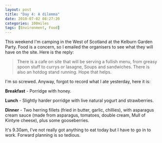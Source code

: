 ```yaml
---
layout: post
title: "Day 4: A dilemma"
date: 2010-07-02 08:27:20
categories: 100miles
tags: [Environment, Food]
---
```


This weekend I'm camping in the West of Scotland at the Kelburn Garden Party. Food is a concern, so I emailed the organisers to see what they will have on the site. Here is the reply:

<!--more-->

> There is a cafe on site that will be serving a fullish menu, from greasy spoon stuff to currys or lasagne, Soups and sandwiches.  There is also an hotdog stand running. Hope that helps.

I'm so screwed. Anyway, forgot to record what I ate yesterday, here it is:

**Breakfast** - Porridge with honey.

**Lunch** - Slightly harder porridge with live natural yogurt and strawberries.

**Dinner** - Two herring fillets (fried in butter, garlic, chillies), with asparagus cream sauce (made from asparagus, tomatoes, double cream, Mull of Kintyre cheese), plus some gooseberries.

It's 9.30am, I've not really got anything to eat today but I have to go in to work. Forward planning is so tedious.
